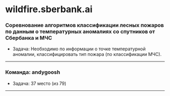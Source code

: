 # wildfire.sberbank.ai
### Соревнование алгоритмов классификации лесных пожаров по данным о температурных аномалиях со спутников от Сбербанка и МЧС
- Задача: Необходимо по информации о точке температурной аномалии, классифицировать тип пожара (по классификации МЧС).
---
### Команда: andygoosh
- Задача: 37 место (из 79)
---
